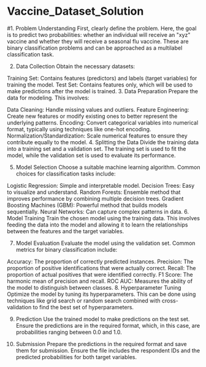 # Vaccine_Dataset_Solution

#1. Problem Understanding
First, clearly define the problem. Here, the goal is to predict two probabilities: whether an individual will receive an "xyz" vaccine and whether they will receive a seasonal flu vaccine. These are binary classification problems and can be approached as a multilabel classification task.

2. Data Collection
Obtain the necessary datasets:

Training Set: Contains features (predictors) and labels (target variables) for training the model.
Test Set: Contains features only, which will be used to make predictions after the model is trained.
3. Data Preparation
Prepare the data for modeling. This involves:

Data Cleaning: Handle missing values and outliers.
Feature Engineering: Create new features or modify existing ones to better represent the underlying patterns.
Encoding: Convert categorical variables into numerical format, typically using techniques like one-hot encoding.
Normalization/Standardization: Scale numerical features to ensure they contribute equally to the model.
4. Splitting the Data
Divide the training data into a training set and a validation set. The training set is used to fit the model, while the validation set is used to evaluate its performance.

5. Model Selection
Choose a suitable machine learning algorithm. Common choices for classification tasks include:

Logistic Regression: Simple and interpretable model.
Decision Trees: Easy to visualize and understand.
Random Forests: Ensemble method that improves performance by combining multiple decision trees.
Gradient Boosting Machines (GBM): Powerful method that builds models sequentially.
Neural Networks: Can capture complex patterns in data.
6. Model Training
Train the chosen model using the training data. This involves feeding the data into the model and allowing it to learn the relationships between the features and the target variables.

7. Model Evaluation
Evaluate the model using the validation set. Common metrics for binary classification include:

Accuracy: The proportion of correctly predicted instances.
Precision: The proportion of positive identifications that were actually correct.
Recall: The proportion of actual positives that were identified correctly.
F1 Score: The harmonic mean of precision and recall.
ROC AUC: Measures the ability of the model to distinguish between classes.
8. Hyperparameter Tuning
Optimize the model by tuning its hyperparameters. This can be done using techniques like grid search or random search combined with cross-validation to find the best set of hyperparameters.

9. Prediction
Use the trained model to make predictions on the test set. Ensure the predictions are in the required format, which, in this case, are probabilities ranging between 0.0 and 1.0.

10. Submission
Prepare the predictions in the required format and save them for submission. Ensure the file includes the respondent IDs and the predicted probabilities for both target variables.
